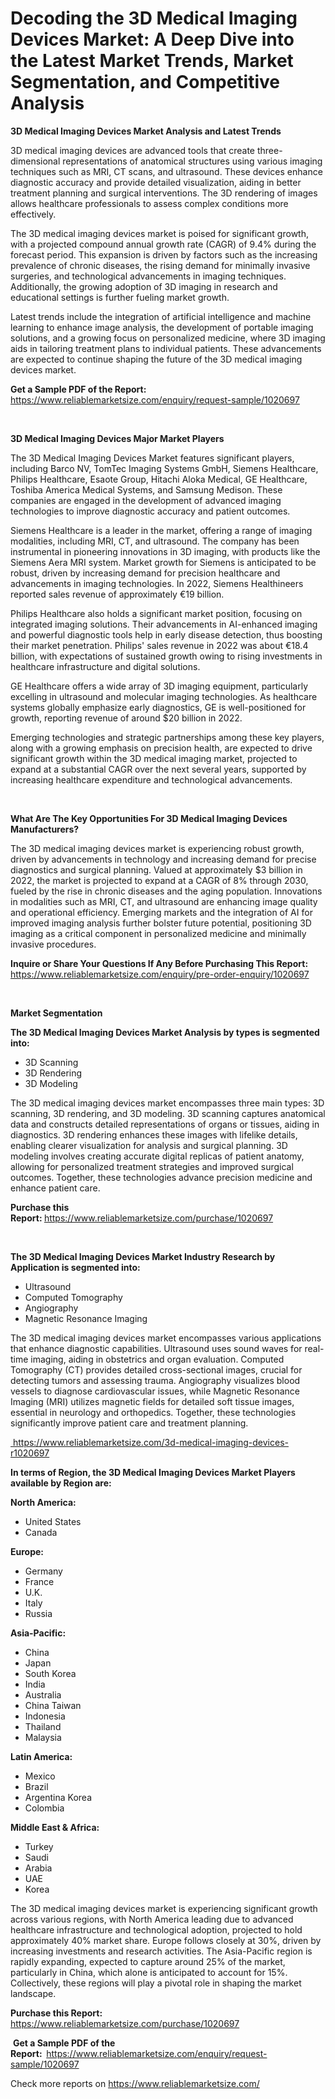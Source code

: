 <p><h1>Decoding the 3D Medical Imaging Devices Market: A Deep Dive into the Latest Market Trends, Market Segmentation, and Competitive Analysis</h1></p><p><strong>3D Medical Imaging Devices Market Analysis and Latest Trends</strong></p>
<p><p>3D medical imaging devices are advanced tools that create three-dimensional representations of anatomical structures using various imaging techniques such as MRI, CT scans, and ultrasound. These devices enhance diagnostic accuracy and provide detailed visualization, aiding in better treatment planning and surgical interventions. The 3D rendering of images allows healthcare professionals to assess complex conditions more effectively.</p><p>The 3D medical imaging devices market is poised for significant growth, with a projected compound annual growth rate (CAGR) of 9.4% during the forecast period. This expansion is driven by factors such as the increasing prevalence of chronic diseases, the rising demand for minimally invasive surgeries, and technological advancements in imaging techniques. Additionally, the growing adoption of 3D imaging in research and educational settings is further fueling market growth. </p><p>Latest trends include the integration of artificial intelligence and machine learning to enhance image analysis, the development of portable imaging solutions, and a growing focus on personalized medicine, where 3D imaging aids in tailoring treatment plans to individual patients. These advancements are expected to continue shaping the future of the 3D medical imaging devices market.</p></p>
<p><strong>Get a Sample PDF of the Report:&nbsp;</strong> <a href="https://www.reliablemarketsize.com/enquiry/request-sample/1020697?utm_campaign=3456&utm_medium=2&utm_source=Github&utm_content=ia&utm_term=21032025&utm_id=3d-medical-imaging-devices">https://www.reliablemarketsize.com/enquiry/request-sample/1020697</a></p>
<p>&nbsp;</p>
<p><strong>3D Medical Imaging Devices Major Market Players</strong></p>
<p><p>The 3D Medical Imaging Devices Market features significant players, including Barco NV, TomTec Imaging Systems GmbH, Siemens Healthcare, Philips Healthcare, Esaote Group, Hitachi Aloka Medical, GE Healthcare, Toshiba America Medical Systems, and Samsung Medison. These companies are engaged in the development of advanced imaging technologies to improve diagnostic accuracy and patient outcomes.</p><p>Siemens Healthcare is a leader in the market, offering a range of imaging modalities, including MRI, CT, and ultrasound. The company has been instrumental in pioneering innovations in 3D imaging, with products like the Siemens Aera MRI system. Market growth for Siemens is anticipated to be robust, driven by increasing demand for precision healthcare and advancements in imaging technologies. In 2022, Siemens Healthineers reported sales revenue of approximately €19 billion.</p><p>Philips Healthcare also holds a significant market position, focusing on integrated imaging solutions. Their advancements in AI-enhanced imaging and powerful diagnostic tools help in early disease detection, thus boosting their market penetration. Philips' sales revenue in 2022 was about €18.4 billion, with expectations of sustained growth owing to rising investments in healthcare infrastructure and digital solutions.</p><p>GE Healthcare offers a wide array of 3D imaging equipment, particularly excelling in ultrasound and molecular imaging technologies. As healthcare systems globally emphasize early diagnostics, GE is well-positioned for growth, reporting revenue of around $20 billion in 2022.</p><p>Emerging technologies and strategic partnerships among these key players, along with a growing emphasis on precision health, are expected to drive significant growth within the 3D medical imaging market, projected to expand at a substantial CAGR over the next several years, supported by increasing healthcare expenditure and technological advancements.</p></p>
<p>&nbsp;</p>
<p><strong>What Are The Key Opportunities For 3D Medical Imaging Devices Manufacturers?</strong></p>
<p><p>The 3D medical imaging devices market is experiencing robust growth, driven by advancements in technology and increasing demand for precise diagnostics and surgical planning. Valued at approximately $3 billion in 2022, the market is projected to expand at a CAGR of 8% through 2030, fueled by the rise in chronic diseases and the aging population. Innovations in modalities such as MRI, CT, and ultrasound are enhancing image quality and operational efficiency. Emerging markets and the integration of AI for improved imaging analysis further bolster future potential, positioning 3D imaging as a critical component in personalized medicine and minimally invasive procedures.</p></p>
<p><strong>Inquire or Share Your Questions If Any Before Purchasing This Report:</strong> <a href="https://www.reliablemarketsize.com/enquiry/pre-order-enquiry/1020697?utm_campaign=3456&utm_medium=2&utm_source=Github&utm_content=ia&utm_term=21032025&utm_id=3d-medical-imaging-devices">https://www.reliablemarketsize.com/enquiry/pre-order-enquiry/1020697</a></p>
<p>&nbsp;</p>
<p><strong>Market Segmentation</strong></p>
<p><strong>The 3D Medical Imaging Devices Market Analysis by types is segmented into:</strong></p>
<p><ul><li>3D Scanning</li><li>3D Rendering</li><li>3D Modeling</li></ul></p>
<p><p>The 3D medical imaging devices market encompasses three main types: 3D scanning, 3D rendering, and 3D modeling. 3D scanning captures anatomical data and constructs detailed representations of organs or tissues, aiding in diagnostics. 3D rendering enhances these images with lifelike details, enabling clearer visualization for analysis and surgical planning. 3D modeling involves creating accurate digital replicas of patient anatomy, allowing for personalized treatment strategies and improved surgical outcomes. Together, these technologies advance precision medicine and enhance patient care.</p></p>
<p><strong>Purchase this Report:&nbsp;</strong><a href="https://www.reliablemarketsize.com/purchase/1020697?utm_campaign=3456&utm_medium=2&utm_source=Github&utm_content=ia&utm_term=21032025&utm_id=3d-medical-imaging-devices">https://www.reliablemarketsize.com/purchase/1020697</a></p>
<p>&nbsp;</p>
<p><strong>The 3D Medical Imaging Devices Market Industry Research by Application is segmented into:</strong></p>
<p><ul><li>Ultrasound</li><li>Computed Tomography</li><li>Angiography</li><li>Magnetic Resonance Imaging</li></ul></p>
<p><p>The 3D medical imaging devices market encompasses various applications that enhance diagnostic capabilities. Ultrasound uses sound waves for real-time imaging, aiding in obstetrics and organ evaluation. Computed Tomography (CT) provides detailed cross-sectional images, crucial for detecting tumors and assessing trauma. Angiography visualizes blood vessels to diagnose cardiovascular issues, while Magnetic Resonance Imaging (MRI) utilizes magnetic fields for detailed soft tissue images, essential in neurology and orthopedics. Together, these technologies significantly improve patient care and treatment planning.</p></p>
<p><a href="https://www.reliablemarketsize.com/3d-medical-imaging-devices-r1020697?utm_campaign=3456&utm_medium=2&utm_source=Github&utm_content=ia&utm_term=21032025&utm_id=3d-medical-imaging-devices">&nbsp;https://www.reliablemarketsize.com/3d-medical-imaging-devices-r1020697</a></p>
<p><strong>In terms of Region, the 3D Medical Imaging Devices Market Players available by Region are:</strong></p>
<p>
    <p> <strong> North America: </strong>
        <ul>
            <li>United States</li>
            <li>Canada</li>
        </ul>
        </p> 
    <p> <strong> Europe: </strong>
        <ul>
            <li>Germany</li>
            <li>France</li>
            <li>U.K.</li>
            <li>Italy</li>
            <li>Russia</li>
        </ul>
        </p> 
    <p> <strong> Asia-Pacific: </strong>
        <ul>
            <li>China</li>
            <li>Japan</li>
            <li>South Korea</li>
            <li>India</li>
            <li>Australia</li>
            <li>China Taiwan</li>
            <li>Indonesia</li>
            <li>Thailand</li>
            <li>Malaysia</li>
        </ul>
        </p> 
    <p> <strong> Latin America: </strong>
        <ul>
            <li>Mexico</li>
            <li>Brazil</li>
            <li>Argentina Korea</li>
            <li>Colombia</li>
        </ul>
        </p> 
    <p> <strong> Middle East & Africa: </strong>
        <ul>
            <li>Turkey</li>
            <li>Saudi</li>
            <li>Arabia</li>
            <li>UAE</li>
            <li>Korea</li>
        </ul>
    </p>
    </p>
<p><p>The 3D medical imaging devices market is experiencing significant growth across various regions, with North America leading due to advanced healthcare infrastructure and technological adoption, projected to hold approximately 40% market share. Europe follows closely at 30%, driven by increasing investments and research activities. The Asia-Pacific region is rapidly expanding, expected to capture around 25% of the market, particularly in China, which alone is anticipated to account for 15%. Collectively, these regions will play a pivotal role in shaping the market landscape.</p></p>
<p><strong>Purchase this Report: </strong><a href="https://www.reliablemarketsize.com/purchase/1020697?utm_campaign=3456&utm_medium=2&utm_source=Github&utm_content=ia&utm_term=21032025&utm_id=3d-medical-imaging-devices">https://www.reliablemarketsize.com/purchase/1020697</a></p>
<p>&nbsp;<strong>Get a Sample PDF of the Report:&nbsp;&nbsp;</strong><a href="https://www.reliablemarketsize.com/enquiry/request-sample/1020697?utm_campaign=3456&utm_medium=2&utm_source=Github&utm_content=ia&utm_term=21032025&utm_id=3d-medical-imaging-devices">https://www.reliablemarketsize.com/enquiry/request-sample/1020697</a></p>
<p><strong></strong></p>
<p>Check more reports on <a href="https://www.reliablemarketsize.com/?utm_campaign=3456&utm_medium=2&utm_source=Github&utm_content=ia&utm_term=21032025&utm_id=3d-medical-imaging-devices">https://www.reliablemarketsize.com/</a></p>